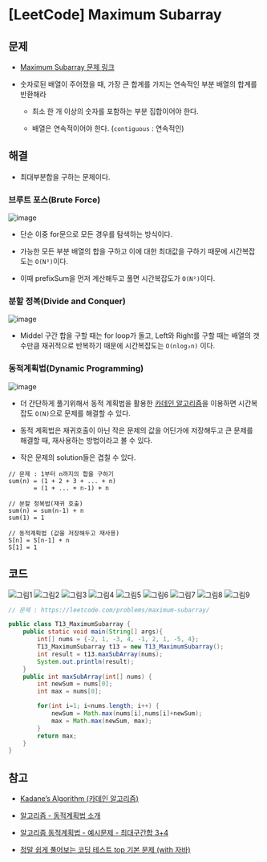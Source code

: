 # [LeetCode] Maximum Subarray

## 문제

- [Maximum Subarray 문제 링크](https://leetcode.com/problems/maximum-subarray/)

- 숫자로된 배열이 주어졌을 때, 가장 큰 합계를 가지는 연속적인 부분 배열의 합계를 반환해라

  - 최소 한 개 이상의 숫자를 포함하는 부분 집합이어야 한다.

  - 배열은 연속적이어야 한다. (`contiguous` : 연속적인)



## 해결

- 최대부분합을 구하는 문제이다.


### 브루트 포스(Brute Force)

![image](https://user-images.githubusercontent.com/66978721/107371853-17608f00-6b28-11eb-8da6-fdd14c595915.png)

- 단순 이중 for문으로 모든 경우를 탐색하는 방식이다.

- 가능한 모든 부분 배열의 합을 구하고 이에 대한 최대값을 구하기 때문에 시간복잡도는 `O(N³)`이다.

- 이때 prefixSum을 먼저 계산해두고 풀면 시간복잡도가 `O(N²)`이다.

### 분할 정복(Divide and Conquer)

![image](https://user-images.githubusercontent.com/66978721/107372767-1f6cfe80-6b29-11eb-8e78-b3be4a7a8ed3.png)

- Middel 구간 합을 구할 때는 for loop가 돌고, Left와 Right를 구할 때는 배열의 갯수만큼 재귀적으로 반복하기 때문에 시간복잡도는 `O(nlog₂n)` 이다. 

### 동적계획법(Dynamic Programming)
![image](https://user-images.githubusercontent.com/66978721/108597409-40a4d900-73cc-11eb-9d0a-f66ee31c09fc.png)
- 더 간단하게 풀기위해서 동적 계획법을 활용한 [카데인 알고리즘](https://medium.com/@vdongbin/kadanes-algorithm-%EC%B9%B4%EB%8D%B0%EC%9D%B8-%EC%95%8C%EA%B3%A0%EB%A6%AC%EC%A6%98-acbc8c279f29)을 이용하면 시간복잡도 `O(N)`으로 문제를 해결할 수 있다.

- 동적 계획법은 재귀호출이 아닌 작은 문제의 값을 어딘가에 저장해두고 큰 문제를 해결할 때, 재사용하는 방법이라고 볼 수 있다.

- 작은 문제의 solution들은 겹칠 수 있다.
 
```
// 문제 : 1부터 n까지의 합을 구하기
sum(n) = (1 + 2 + 3 + ... + n)
       = (1 + ... + n-1) + n

// 분할 정복법(재귀 호출)
sum(n) = sum(n-1) + n 
sum(1) = 1

// 동적계획법 (값을 저장해두고 재사용) 
S[n] = S[n-1] + n 
S[1] = 1
```


## 코드

![그림1](https://user-images.githubusercontent.com/66978721/108597523-d7719580-73cc-11eb-9ebf-2af5595a604f.png)
![그림2](https://user-images.githubusercontent.com/66978721/108597524-d7719580-73cc-11eb-8e1d-1b634afa7f55.png)
![그림3](https://user-images.githubusercontent.com/66978721/108597525-d80a2c00-73cc-11eb-86d6-5eed756cba9e.png)
![그림4](https://user-images.githubusercontent.com/66978721/108597526-d80a2c00-73cc-11eb-9e14-e2b8c2d93c6a.png)
![그림5](https://user-images.githubusercontent.com/66978721/108597527-d8a2c280-73cc-11eb-8afc-160aa0fdf2fa.png)
![그림6](https://user-images.githubusercontent.com/66978721/108597528-d8a2c280-73cc-11eb-9720-8e97d6b198f5.png)
![그림7](https://user-images.githubusercontent.com/66978721/108597531-d93b5900-73cc-11eb-9db2-b652c932c82e.png)
![그림8](https://user-images.githubusercontent.com/66978721/108597533-d93b5900-73cc-11eb-8e57-d26cbc7b26ee.png)
![그림9](https://user-images.githubusercontent.com/66978721/108597521-d6406880-73cc-11eb-89d3-c4a27bd9e215.png)


```java
// 문제 : https://leetcode.com/problems/maximum-subarray/

public class T13_MaximumSubarray {
    public static void main(String[] args){
        int[] nums = {-2, 1, -3, 4, -1, 2, 1, -5, 4};
        T13_MaximumSubarray t13 = new T13_MaximumSubarray();
        int result = t13.maxSubArray(nums);
        System.out.println(result);
    }
    public int maxSubArray(int[] nums) {
        int newSum = nums[0];
        int max = nums[0];

        for(int i=1; i<nums.length; i++) {
            newSum = Math.max(nums[i],nums[i]+newSum);
            max = Math.max(newSum, max);
        }
        return max;
    }
}
```


## 참고

- [Kadane’s Algorithm (카데인 알고리즘)](https://medium.com/@vdongbin/kadanes-algorithm-%EC%B9%B4%EB%8D%B0%EC%9D%B8-%EC%95%8C%EA%B3%A0%EB%A6%AC%EC%A6%98-acbc8c279f29)

- [알고리즘 - 동적계획법 소개](https://www.youtube.com/watch?v=-G8kDiMAPf8)

- [알고리즘 동적계획법 - 예시문제 - 최대구간합 3+4](https://www.youtube.com/watch?v=8EBr8aPdL9g)

- [정말 쉽게 풀어보는 코딩 테스트 top 기본 문제 (with 자바)](https://www.inflearn.com/course/%EC%BD%94%EB%94%A9%ED%85%8C%EC%8A%A4%ED%8A%B8-%EC%9E%90%EB%B0%94/lecture/22827?tab=note&speed=1.25)
